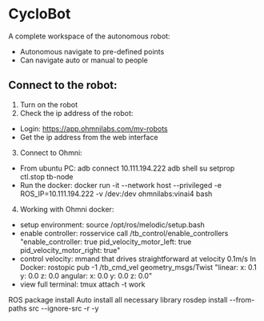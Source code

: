 # CycloBot
A complete workspace of the autonomous robot:
 + Autonomous navigate to pre-defined points
 + Can navigate auto or manual to people 
## Connect to the robot:
1. Turn on the robot
2. Check the ip address of the robot:
- Login: https://app.ohmnilabs.com/my-robots
- Get the ip address from the web interface
3. Connect to Ohmni:
- From ubuntu PC:
adb connect 10.111.194.222
adb shell
su
setprop ctl.stop tb-node
- Run the docker:
docker run -it --network host --privileged -e ROS_IP=10.111.194.222 -v /dev:/dev ohmnilabs:vinai4 bash
4. Working with Ohmni docker:
- setup environment:
source /opt/ros/melodic/setup.bash
- enable controller:
rosservice call /tb_control/enable_controllers "enable_controller: true
	pid_velocity_motor_left: true
	pid_velocity_motor_right: true"
- control velocity:
mmand that drives straightforward at velocity 0.1m/s
In Docker: rostopic pub -1 /tb_cmd_vel geometry_msgs/Twist "linear:
  x: 0.1
  y: 0.0
  z: 0.0
angular:
  x: 0.0
  y: 0.0
  z: 0.0"
- view full terminal:
tmux attach -t work


ROS package install
Auto install all necessary library
    rosdep install --from-paths src --ignore-src -r -y
